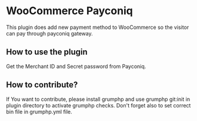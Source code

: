 # WooCommerce Payconiq
  
This plugin does add new payment method to WooCommerce so the visitor can pay through payconiq gateway.

## How to use the plugin
Get the Merchant ID and Secret password from Payconiq.

## How to contribute?
If You want to contribute, please install grumphp and use grumphp git:init in plugin directory to activate grumphp checks.
Don't forget also to set correct bin file in grumphp.yml file.
